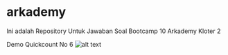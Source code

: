 # arkademy
Ini adalah Repository Untuk Jawaban Soal Bootcamp 10 Arkademy Kloter 2


Demo Quickcount No 6
![alt text](https://raw.githubusercontent.com/username/projectname/branch/path/to/img.png)
